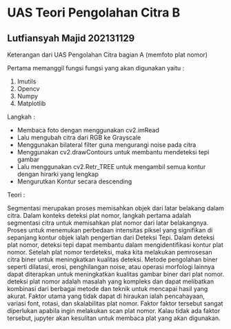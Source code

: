 
# UAS Teori Pengolahan Citra B
## Lutfiansyah Majid 202131129

Keterangan dari UAS Pengolahan Citra bagian A (memfoto plat nomor)

Pertama memanggil fungsi fungsi yang akan digunakan
yaitu : 
1. Imutils
2. Opencv
3. Numpy
4. Matplotlib

Langkah :

- Membaca foto dengan menggunakan cv2.imRead
- Lalu mengubah citra dari RGB ke Grayscale
- Menggunakan bilateral filter guna mengurangi noise pada citra
- Menggunakan cv2.drawContours untuk membantu mendeteksi tepi gambar
- Lalu menggunakan cv2.Retr_TREE untuk mengambil semua kontur dengan hirarki yang lengkap
- Mengurutkan Kontur secara descending

Teori :

Segmentasi merupakan proses memisahkan objek dari latar belakang dalam citra. Dalam konteks deteksi plat nomor, langkah pertama adalah segmentasi citra untuk memisahkan plat nomor dari latar belakangnya. Proses untuk menemukan perbedaan intensitas piksel yang signifikan di sepanjang kontur objek ialah pengertian dari Deteksi Tepi. Dalam deteksi plat nomor, deteksi tepi dapat membantu dalam mengidentifikasi kontur plat nomor. Setelah plat nomor terdeteksi, maka kita melakukan pemrosesan citra biner untuk meningkatkan kualitas deteksi. Metode pengolahan biner seperti dilatasi, erosi, penghilangan noise, atau operasi morfologi lainnya dapat diterapkan untuk meningkatkan kualitas gambar biner dari plat nomor. deteksi plat nomor adalah masalah yang kompleks dan dapat melibatkan kombinasi dari berbagai metode dan teknik untuk mencapai hasil yang akurat. Faktor utama yang tidak dapat di hiraukan ialah pencahayaan, variasi font, rotasi, dan skalabilitas plat nomor. Faktor faktor tersebut sangat diperlukan apabila ingin melakukan scan plat nomor. Kalau tidak ada faktor tersebut, jupyter akan kesulitan untuk membaca plat yang akan digunakan.